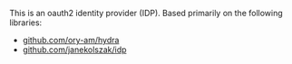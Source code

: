 This is an oauth2 identity provider (IDP). Based primarily on the following libraries:

- [github.com/ory-am/hydra](https://github.com/ory-am/hydra)
- [github.com/janekolszak/idp](https://github.com/janekolszak/idp)

